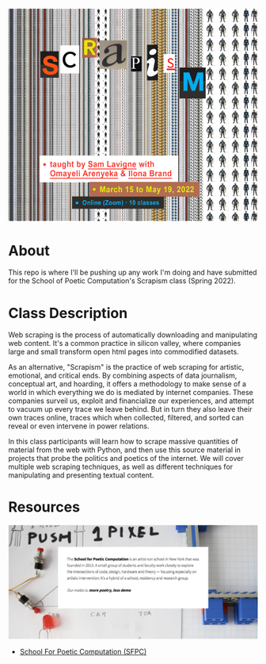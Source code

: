 ![Scrapism](/images/scrapism.png)

# About
This repo is where I'll be pushing up any work I'm doing and have submitted for the School of Poetic Computation's Scrapism class (Spring 2022).

# Class Description
Web scraping is the process of automatically downloading and manipulating web content. It's a common practice in silicon valley, where companies large and small transform open html pages into commodified datasets.

As an alternative, "Scrapism" is the practice of web scraping for artistic, emotional, and critical ends. By combining aspects of data journalism, conceptual art, and hoarding, it offers a methodology to make sense of a world in which everything we do is mediated by internet companies. These companies surveil us, exploit and financialize our experiences, and attempt to vacuum up every trace we leave behind. But in turn they also leave their own traces online, traces which when collected, filtered, and sorted can reveal or even intervene in power relations.

In this class participants will learn how to scrape massive quantities of material from the web with Python, and then use this source material in projects that probe the politics and poetics of the internet. We will cover multiple web scraping techniques, as well as different techniques for manipulating and presenting textual content.

# Resources
![SFPC](/images/sfpc.png)
- [School For Poetic Computation (SFPC)](https://sfpc.io/)